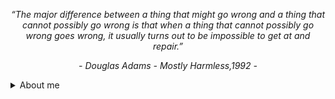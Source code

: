 
<p align="center"><i>“The major difference between a thing that might go wrong and a thing that cannot possibly go wrong is that when a thing that cannot possibly go wrong goes wrong, it usually turns out to be impossible to get at and repair.”</i></p>
<p align="center"><i>- Douglas Adams - Mostly Harmless,1992 -</i></p>

<details>
    <summary>About me</summary>
<br />

### Hi there 👋 

I am Sandesh, a backend focused software engineer.

I'm passionate about developing scalable and reliable software solutions that can help solve real-world problems. I enjoy working on challenging projects that require me to think outside the box and learn new things.

In addition to my passion for technology, I enjoy indulging in other hobbies such as running, hiking, traveling, and listening to audio books. Moreover, I have a great interest in cooking as well.


<details>
    <summary>Technologies I use</summary>
<br />

<img src="https://img.shields.io/badge/PPROGRAMMING LANGUAGES:-black?style=flat-square" height="21" /><img src="https://img.shields.io/badge/Java-0066ff?style=plastic&logo=openjdk" height="20" /><img src="https://img.shields.io/badge/Python-darkred?style=plastic&logo=python" height="20" /><img src="https://img.shields.io/badge/C/C++-lightgreen?style=plastic" height="20" /><img src="https://img.shields.io/badge/Golang-purple?style=plastic&logo=go" height="20" />

<img src="https://img.shields.io/badge/FRAMEWORKS:-black?style=flat-square" height="21" /><img src="https://img.shields.io/badge/Spring Boot-purple?style=plastic&logo=springboot" height="20" /><img src="https://img.shields.io/badge/Hibernate-ff0080?style=plastic&logo=hibernate" height="20" /><img src="https://img.shields.io/badge/Flask-darkblue?style=plastic&logo=flask" height="20" />

<img src="https://img.shields.io/badge/DATABASES:-black?style=flat-square" height="21" /><img src="https://img.shields.io/badge/MongoDB-0066ff?style=plastic&logo=mongodb" height="20" /><img src="https://img.shields.io/badge/PostgreSQL-lightgreen?style=plastic&logo=postgresql" height="20" /><img src="https://img.shields.io/badge/SQL Server-purple?style=plastic&logo=microsoftsqlserver" height="20" /><img src="https://img.shields.io/badge/ClickHouse-red?style=plastic&logo=clickhouse" height="20" />

<img src="https://img.shields.io/badge/CLOUD PLATFORMS:-black?style=flat-square" height="21" /><img src="https://img.shields.io/badge/Azure-darkred?style=plastic&logo=microsoftazure" height="20" /><img src="https://img.shields.io/badge/GCP-darkblue?style=plastic&logo=googlecloud" height="20" />

<img src="https://img.shields.io/badge/DevOps/CONTAINER ORCHESTRATION:-black?style=flat-square" height="21" /><img src="https://img.shields.io/badge/Kubernetes-darkblue?style=plastic&logo=kubernetes" height="20" /><img src="https://img.shields.io/badge/Docker-darkred?style=plastic&logo=docker" height="20" /><img src="https://img.shields.io/badge/GIT-brightgreen?style=plastic&logo=git" height="20" /><img src="https://img.shields.io/badge/Drone CI-ffe6f2?style=plastic&logo=drone" height="20" /><img src="https://img.shields.io/badge/Argo CD-0066ff?style=plastic&logo=argo" height="20" /><img src="https://img.shields.io/badge/Github Actions-e60000?style=plastic&logo=githubactions" height="20" />

<img src="https://img.shields.io/badge/EVENT STREAMING/MESSAGING:-black?style=flat-square" height="21" /><img src="https://img.shields.io/badge/Apache Kafka-darkblue?style=plastic&logo=apachekafka" height="20" /><img src="https://img.shields.io/badge/Apache Pulsar-ff00ff?style=plastic&logo=apachepulsar" height="20" /><img src="https://img.shields.io/badge/Spring Cloud Stream-0066ff?style=plastic&logo=spring" height="20" /><img src="https://img.shields.io/badge/Azure Event Hub-green?style=plastic&logo=microsoftazure" height="20" /><img src="https://img.shields.io/badge/RabbitMQ-skyblue?style=plastic&logo=rabbitmq" height="20" />

<img src="https://img.shields.io/badge/OTHER TOOLS/TECHNOLOGIES:-black?style=flat-square" height="21" /><img src="https://img.shields.io/badge/Azure Functions-brightgreen?style=plastic&logo=azurefunctions" height="20" /><img src="https://img.shields.io/badge/DataBricks-purple?style=plastic&logo=databricks" height="20" /><img src="https://img.shields.io/badge/Azure Data Factory-88cc00?style=plastic" height="20" /><img src="https://img.shields.io/badge/Spring Batch-ff00ff?style=plastic" height="20" /><img src="https://img.shields.io/badge/Spring Security-maroon?style=plastic&logo=springsecurity" height="20" /><img src="https://img.shields.io/badge/Celery-ff9933?style=plastic&logo=celery" height="20" /><img src="https://img.shields.io/badge/Apache Beam-ivory?style=plastic&logo=apache" height="20" /><img src="https://img.shields.io/badge/vim-bfff00?style=plastic&logo=vim" height="20" /><img src="https://img.shields.io/badge/IntelliJ IDEA-yellow?style=plastic&logo=intellijidea" height="20" /><img src="https://img.shields.io/badge/VS Code-b35900?style=plastic&logo=visualstudiocode" height="20" /><img src="https://img.shields.io/badge/Jira-skyblue?style=plastic&logo=jira" height="20" /><img src="https://img.shields.io/badge/OpenAPI-003cb3?style=plastic&logo=openapiinitiative" height="20" /><img src="https://img.shields.io/badge/Swagger-99003d?style=plastic&logo=swagger" height="20" /><img src="https://img.shields.io/badge/Junit-ffeee6?style=plastic&logo=junit5" height="20" /><img src="https://img.shields.io/badge/Pytest-ff3300?style=plastic&logo=pytest" height="20" /><img src="https://img.shields.io/badge/Prometheus-e6e600?style=plastic&logo=prometheus" height="20" /><img src="https://img.shields.io/badge/Grafana-blue?style=plastic&logo=grafana" height="20" /><img src="https://img.shields.io/badge/SonarQube-red?style=plastic&logo=sonarqube" height="20" />


<sub>Thanks for visiting my page.<sub><br/>
![visitors](https://visitor-badge.glitch.me/badge?page_id=kladiskov.visitor_badge&left_color=darkgreen&right_color=blue)

